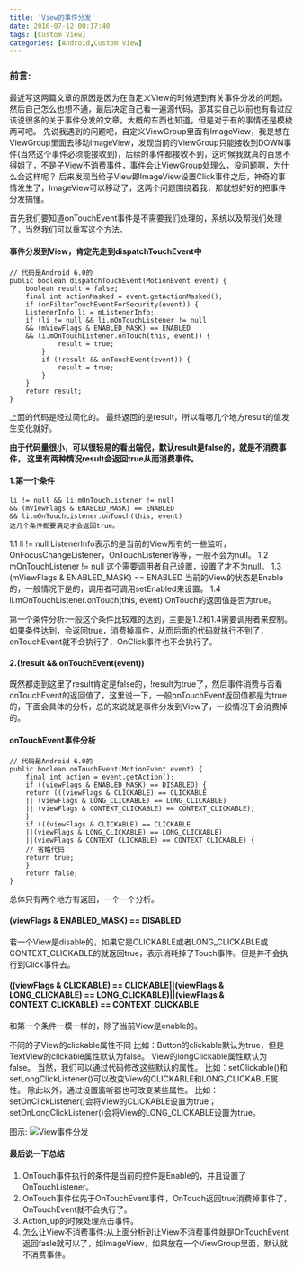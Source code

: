 ```yaml
---
title: 'View的事件分发'
date: 2016-07-12 00:17:40
tags: [Custom View]
categories: [Android,Custom View]
---
```

### 前言:
最近写这两篇文章的原因是因为在自定义View的时候遇到有关事件分发的问题，然后自己怎么也想不通，最后决定自己看一遍源代码，那其实自己以前也有看过应该说很多的关于事件分发的文章，大概的东西也知道，但是对于有的事情还是模棱两可吧。
先说我遇到的问题吧，自定义ViewGroup里面有ImageView，我是想在ViewGroup里面去移动ImageView，发现当前的ViewGroup只能接收到DOWN事件(当然这个事件必须能接收到)，后续的事件都接收不到，这时候我就真的百思不得姐了，不是子View不消费事件，事件会让ViewGroup处理么，没问题啊，为什么会这样呢？
后来发现当给子View即ImageView设置Click事件之后，神奇的事情发生了，ImageView可以移动了，这两个问题围绕着我，那就想好好的把事件分发搞懂。

首先我们要知道onTouchEvent事件是不需要我们处理的，系统以及帮我们处理了，当然我们可以重写这个方法。
#### 事件分发到View，肯定先走到dispatchTouchEvent中
```
// 代码是Android 6.0的
public boolean dispatchTouchEvent(MotionEvent event) {
    boolean result = false;
    final int actionMasked = event.getActionMasked();
    if (onFilterTouchEventForSecurity(event)) {
    ListenerInfo li = mListenerInfo;
    if (li != null && li.mOnTouchListener != null
    && (mViewFlags & ENABLED_MASK) == ENABLED
    && li.mOnTouchListener.onTouch(this, event)) {
            result = true;
        }
        if (!result && onTouchEvent(event)) {
            result = true;
        }
    }
    return result;
}
```
上面的代码是经过简化的。
最终返回的是result，所以看哪几个地方result的值发生变化就好。

<!-- more -->

**由于代码量很小，可以很轻易的看出端倪，默认result是false的，就是不消费事件，
这里有两种情况result会返回true从而消费事件。**

#### 1.第一个条件
    li != null && li.mOnTouchListener != null
    && (mViewFlags & ENABLED_MASK) == ENABLED
    && li.mOnTouchListener.onTouch(this, event)
    这几个条件都要满足才会返回true。

1.1 li != null
ListenerInfo表示的是当前的View所有的一些监听，OnFocusChangeListener，OnTouchListener等等，一般不会为null。
1.2 mOnTouchListener != null
这个需要调用者自己设置，设置了才不为null。
1.3 (mViewFlags & ENABLED_MASK) == ENABLED
当前的View的状态是Enable的，一般情况下是的，调用者可调用setEnabled来设置。
1.4 li.mOnTouchListener.onTouch(this, event)
OnTouch的返回值是否为true。

第一个条件分析:一般这个条件比较难的达到，主要是1.2和1.4需要调用者来控制。
如果条件达到，会返回true，消费掉事件，从而后面的代码就执行不到了，onTouchEvent就不会执行了，OnClick事件也不会执行了。

#### 2.(!result && onTouchEvent(event))
既然都走到这里了result肯定是false的，!result为true了，然后事件消费与否看onTouchEvent的返回值了，这里说一下，一般onTouchEvent返回值都是为true的，下面会具体的分析，总的来说就是事件分发到View了，一般情况下会消费掉的。


#### onTouchEvent事件分析
```
// 代码是Android 6.0的
public boolean onTouchEvent(MotionEvent event) {
    final int action = event.getAction();
    if ((viewFlags & ENABLED_MASK) == DISABLED) {
    return (((viewFlags & CLICKABLE) == CLICKABLE
    || (viewFlags & LONG_CLICKABLE) == LONG_CLICKABLE)
    || (viewFlags & CONTEXT_CLICKABLE) == CONTEXT_CLICKABLE);
    }
    if (((viewFlags & CLICKABLE) == CLICKABLE
    ||(viewFlags & LONG_CLICKABLE) == LONG_CLICKABLE)
    ||(viewFlags & CONTEXT_CLICKABLE) == CONTEXT_CLICKABLE) {
    // 省略代码
    return true;
    }
    return false;
}
```
总体只有两个地方有返回，一个一个分析。
#### (viewFlags & ENABLED_MASK) == DISABLED
若一个View是disable的，如果它是CLICKABLE或者LONG_CLICKABLE或CONTEXT_CLICKABLE的就返回true，表示消耗掉了Touch事件。但是并不会执行到Click事件去。

#### ((viewFlags & CLICKABLE) == CLICKABLE||(viewFlags & LONG_CLICKABLE) == LONG_CLICKABLE)||(viewFlags & CONTEXT_CLICKABLE) == CONTEXT_CLICKABLE
和第一个条件一模一样的，除了当前View是enable的。

不同的子View的clickable属性不同
比如：Button的clickable默认为true，但是TextView的clickable属性默认为false。
View的longClickable属性默认为false。
当然，我们可以通过代码修改这些默认的属性。
比如：setClickable()和setLongClickListener()可以改变View的CLICKABLE和LONG_CLICKABLE属性。
除此以外，通过设置监听器也可改变某些属性。
比如：setOnClickListener()会将View的CLICKABLE设置为true；setOnLongClickListener()会将View的LONG_CLICKABLE设置为true。

图示:
![View事件分发](http://img.blog.csdn.net/20160718120107410)

#### 最后说一下总结
1. OnTouch事件执行的条件是当前的控件是Enable的，并且设置了OnTouchListener。
2. OnTouch事件优先于OnTouchEvent事件，OnTouch返回true消费掉事件了，OnTouchEvent就不会执行了。
3. Action_up的时候处理点击事件。
4. 怎么让View不消费事件:从上面分析到让View不消费事件就是OnTouchEvent返回fasle就可以了，如ImageView，如果放在一个ViewGroup里面，默认就不消费事件。